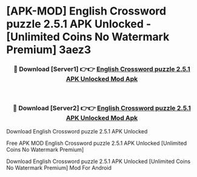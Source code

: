 # [APK-MOD] English Crossword puzzle 2.5.1 APK Unlocked - [Unlimited Coins No Watermark Premium] 3aez3



<div align="center">
<h3>🔴 Download [Server1] 👉👉 <a href="https://momento.my/?title=English_Crossword_puzzle_2.5.1_APK_Unlocked">English Crossword puzzle 2.5.1 APK Unlocked Mod Apk</a></h3><br>

<h3>🔴 Download [Server2] 👉👉 <a href="https://momento.my/?title=English_Crossword_puzzle_2.5.1_APK_Unlocked">English Crossword puzzle 2.5.1 APK Unlocked Mod Apk</a></h3>
</div>



Download English Crossword puzzle 2.5.1 APK Unlocked 

Free APK MOD English Crossword puzzle 2.5.1 APK Unlocked [Unlimited Coins No Watermark Premium]

Download English Crossword puzzle 2.5.1 APK Unlocked [Unlimited Coins No Watermark Premium] Mod For Android
